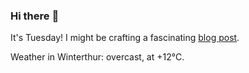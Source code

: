 ### Hi there :wave:

It's Tuesday! I might be crafting a fascinating [blog post](https://www.benjaminwuethrich.dev).

Weather in Winterthur: overcast, at +12°C.
